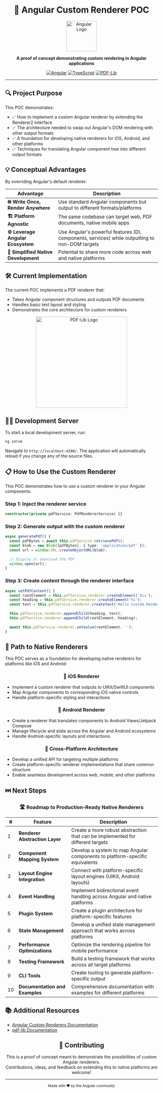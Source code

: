<div align="center">

# 🚀 Angular Custom Renderer POC

<img src="https://angular.io/assets/images/logos/angular/angular.svg" width="100" height="100" alt="Angular Logo">

**A proof of concept demonstrating custom rendering in Angular applications**

[![Angular](https://img.shields.io/badge/Framework-Angular-DD0031?style=flat-square&logo=angular)](https://angular.io/)
[![TypeScript](https://img.shields.io/badge/Language-TypeScript-3178C6?style=flat-square&logo=typescript)](https://www.typescriptlang.org/)
[![PDF-Lib](https://img.shields.io/badge/Library-PDF--Lib-ff0000?style=flat-square)](https://pdf-lib.js.org/)

</div>

<hr>

## 🔍 Project Purpose

This POC demonstrates:
- ✅ How to implement a custom Angular renderer by extending the Renderer2 interface
- ✅ The architecture needed to swap out Angular's DOM rendering with other output formats
- ✅ A foundation for developing native renderers for iOS, Android, and other platforms
- ✅ Techniques for translating Angular component tree into different output formats

## 💡 Conceptual Advantages

By overriding Angular's default renderer:

| Advantage | Description |
|-----------|-------------|
| **🌐 Write Once, Render Anywhere** | Use standard Angular components but output to different formats/platforms |
| **🏗️ Platform Agnostic** | The same codebase can target web, PDF documents, native mobile apps |
| **⚙️ Leverage Angular Ecosystem** | Use Angular's powerful features (DI, components, services) while outputting to non-DOM targets |
| **📱 Simplified Native Development** | Potential to share more code across web and native platforms |

## 🛠️ Current Implementation

The current POC implements a PDF renderer that:
- Takes Angular component structures and outputs PDF documents
- Handles basic text layout and styling
- Demonstrates the core architecture for custom renderers

<div align="center">
<img src="https://pdf-lib.js.org/assets/github-logo-light.png" width="300" alt="PDF-Lib Logo">
</div>

## 🏃‍♂️ Development Server

To start a local development server, run:

```bash
ng serve
```

Navigate to `http://localhost:4200/`. The application will automatically reload if you change any of the source files.

## 📋 How to Use the Custom Renderer

This POC demonstrates how to use a custom renderer in your Angular components:

### Step 1: Inject the renderer service

```typescript
constructor(private pdfService: PdfRendererService) {}
```

### Step 2: Generate output with the custom renderer

```typescript
async generatePdf() {
  const pdfBytes = await this.pdfService.retrievePdf();
  const blob = new Blob([pdfBytes], { type: 'application/pdf' });
  const url = window.URL.createObjectURL(blob);
  
  // Display or download the PDF
  window.open(url);
}
```

### Step 3: Create content through the renderer interface

```typescript
async setPdfContent() {
  const rootElement = this.pdfService.renderer.createElement('div');
  const heading = this.pdfService.renderer.createElement('h1');
  const text = this.pdfService.renderer.createText('Hello Custom Renderer!');
  
  this.pdfService.renderer.appendChild(heading, text);
  this.pdfService.renderer.appendChild(rootElement, heading);
  
  await this.pdfService.renderer.setValue(rootElement, '');
}
```

## 🌈 Path to Native Renderers

This POC serves as a foundation for developing native renderers for platforms like iOS and Android:

<div align="center">

### 📱 iOS Renderer
</div>

- Implement a custom renderer that outputs to UIKit/SwiftUI components
- Map Angular components to corresponding iOS native controls
- Handle platform-specific styling and interactions

<div align="center">

### 🤖 Android Renderer
</div>

- Create a renderer that translates components to Android Views/Jetpack Compose
- Manage lifecycle and state across the Angular and Android ecosystems
- Handle Android-specific layouts and interactions

<div align="center">

### 🔄 Cross-Platform Architecture
</div>

- Develop a unified API for targeting multiple platforms
- Create platform-specific renderer implementations that share common structure
- Enable seamless development across web, mobile, and other platforms

## ⏭️ Next Steps

<div align="center">

### 🛣️ Roadmap to Production-Ready Native Renderers
</div>

| # | Feature | Description |
|---|---------|-------------|
| 1 | **Renderer Abstraction Layer** | Create a more robust abstraction that can be implemented for different targets |
| 2 | **Component Mapping System** | Develop a system to map Angular components to platform-specific equivalents |
| 3 | **Layout Engine Integration** | Connect with platform-specific layout engines (UIKit, Android layouts) |
| 4 | **Event Handling** | Implement bidirectional event handling across Angular and native platforms |
| 5 | **Plugin System** | Create a plugin architecture for platform-specific features |
| 6 | **State Management** | Develop a unified state management approach that works across platforms |
| 7 | **Performance Optimizations** | Optimize the rendering pipeline for mobile performance |
| 8 | **Testing Framework** | Build a testing framework that works across all target platforms |
| 9 | **CLI Tools** | Create tooling to generate platform-specific output |
| 10 | **Documentation and Examples** | Comprehensive documentation with examples for different platforms |

## 📚 Additional Resources

- [Angular Custom Renderers Documentation](https://angular.io/api/core/Renderer2)
- [pdf-lib Documentation](https://pdf-lib.js.org/)

<div align="center">

## 👥 Contributing

This is a proof of concept meant to demonstrate the possibilities of custom Angular renderers.  
Contributions, ideas, and feedback on extending this to native platforms are welcome!

<hr>

<sub>Made with ❤️ by the Angular community</sub>

</div>
